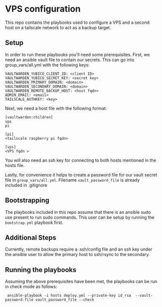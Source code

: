 # VPS configuration
This repo contains the playbooks used to configure a VPS and a second host on a tailscale network to act as a backup target.

## Setup
In order to run these playbooks you'll need some prerequisites. First, we need an ansible vault file
to contain our secrets. This can go into group_vars/all.yml with the following keys:

```
VAULTWARDEN_YUBICO_CLIENT_ID: <client ID>
VAULTWARDEN_YUBICO_SECRET_KEY: <secret key>
VAULTWARDEN_PRIMARY_DOMAIN: <domain>
VAULTWARDEN_SECONDARY_DOMAIN: <domain>
VAULTWARDEN_REMOTE_BACKUP_HOST: <host fqdn>
ADMIN_EMAIl: <email>
TAILSCALE_AUTHKEY: <key>
```

Next, we need a host file with the following format:

```
[vaultwarden:children]
vps
pi

[pi]
<tailscale raspberry pi fqdn>

[vps]
<VPS fqdn >
```

You will also need an ssh key for connecting to both hosts mentioned in the hosts file. 

Lastly, for convenience it helps to create a password file for our vault secret file in ```group_vars/all.yml```. Filename ```vault_password_file``` is already included in .gitignore

## Bootstrapping
The playbooks included in this repo assume that there is an ansible sudo use present to run sudo commands. 
This user can be setup by running the ```bootstrap.yml``` playbook first. 

## Additional Steps
Currently, remote backups require a .ssh/config file and an ssh key under the ansible user
to allow the primary host to ssh/rsync to the secondary.


## Running the playbooks
Assuming the above prerequisites have been met, the playbooks can be run in check mode as follows:

``` ansible-playbook -i hosts deploy.yml --private-key id_rsa  --vault-password-file vault_password_file --check```